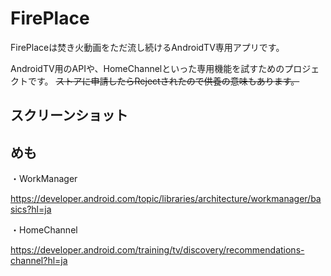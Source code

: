 # FirePlace
FirePlaceは焚き火動画をただ流し続けるAndroidTV専用アプリです。

AndroidTV用のAPIや、HomeChannelといった専用機能を試すためのプロジェクトです。
~~ストアに申請したらRejectされたので供養の意味もあります。~~


## スクリーンショット

## めも
・WorkManager

https://developer.android.com/topic/libraries/architecture/workmanager/basics?hl=ja

・HomeChannel

https://developer.android.com/training/tv/discovery/recommendations-channel?hl=ja
